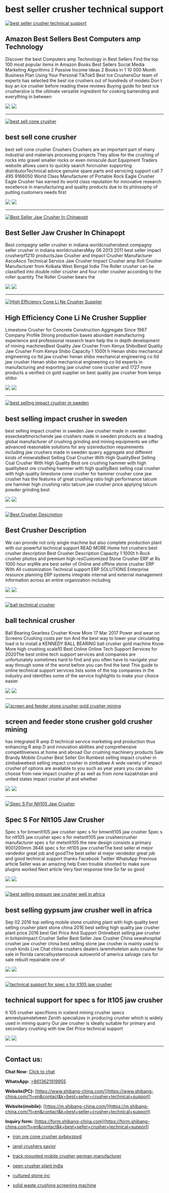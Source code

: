 # best seller crusher technical support

<a href="https://swt.shibang-china.com/?l=en&img&k=best+seller+crusher+technical+support" target="_blank">![best seller crusher technical support](http://static.shibang-china.com/all-800x300/405.jpg)</a>

## Amazon Best Sellers Best Computers amp Technology
Discover the best Computers amp Technology in Best Sellers Find the top 100 most popular items in Amazon Books Best Sellers Social Media Marketing Algorithms 2 Passive Income Ideas 2 Books in 1 10 000 Month Business Plan Using Your Personal TikTok5 Best Ice CrushersOur team of experts has selected the best ice crushers out of hundreds of models Don t buy an ice crusher before reading these reviews Buying guide for best ice crushersIce is the ultimate versatile ingredient for cooking bartending and everything in between


<a href="https://whatsapp.shibangsoft.com/WhatsApp.php" target="_blank" title="WhatsApp">![](http://static.shibang-china.com/icon/whatsapp.png)</a> <a href="https://swt.shibang-china.com/?l=en&icon&k=best+seller+crusher+technical+support" target="_blank">![](http://static.shibang-china.com/icon/chat-en.png)</a>

---

<a href="https://swt.shibang-china.com/?l=en&img&k=best+seller+crusher+technical+support" target="_blank">![best sell cone crusher](http://static.shibang-china.com/all-800x300/732.jpg)</a>

## best sell cone crusher
best sell cone crusher Crushers Crushers are an important part of many industrial and materials processing projects They allow for the crushing of rocks into gravel smaller rocks or even miniscule dust Equipment Traders website allows users to quickly search forcrusher supporting distributorTechnical advice genuine spare parts and servicing support call 7 495 9166050 World Class Manufacturer of Portable Rock Eagle Crusher Eagle Crusher has earned its world class reputation for innovative research excellence in manufacturing and quality products due to its philosophy of putting customers needs first


<a href="https://whatsapp.shibangsoft.com/WhatsApp.php" target="_blank" title="WhatsApp">![](http://static.shibang-china.com/icon/whatsapp.png)</a> <a href="https://swt.shibang-china.com/?l=en&icon&k=best+seller+crusher+technical+support" target="_blank">![](http://static.shibang-china.com/icon/chat-en.png)</a>

---

<a href="https://swt.shibang-china.com/?l=en&img&k=best+seller+crusher+technical+support" target="_blank">![Best Seller Jaw Crusher In Chinapopt](http://static.shibang-china.com/all-800x300/1303.jpg)</a>

## Best Seller Jaw Crusher In Chinapopt
Best compagny seller crusher in indiana worldcrushersbest compagny seller crusher in indiana worldcrushersMay 06 2013 2011 best seller impact crusherpf1210 productsJaw Crusher and Impact Crusher Manufacturer AscoAsco Technical Service Jaw Crusher Impact Crusher amp Roll Crusher Manufacturer from Kolkata West Bengal India The Roller crusher can be classified into double roller crusher and four roller crusher according to the roller quantity The Roller Crusher bears the


<a href="https://whatsapp.shibangsoft.com/WhatsApp.php" target="_blank" title="WhatsApp">![](http://static.shibang-china.com/icon/whatsapp.png)</a> <a href="https://swt.shibang-china.com/?l=en&icon&k=best+seller+crusher+technical+support" target="_blank">![](http://static.shibang-china.com/icon/chat-en.png)</a>

---

<a href="https://swt.shibang-china.com/?l=en&img&k=best+seller+crusher+technical+support" target="_blank">![High Efficiency Cone Li Ne Crusher Supplier](http://static.shibang-china.com/all-800x300/224.jpg)</a>

## High Efficiency Cone Li Ne Crusher Supplier
Limestone Crusher for Concrete Construction Aggregate Since 1987 Company Profile Strong production bases abundant manufacturing experience and professional research team help the in depth development of mining machinesBest Quality Jaw Crusher From Kenya ShiboBest Quality Jaw Crusher From Kenya Shibo Capacity 1 1000t h Henan shibo mechanical engineering co ltd jaw crusher henan shibo mechanical engineering co ltd jaw crusher Henan shibo mechanical engineering co ltd experts in manufacturing and exporting jaw crusher cone crusher and 1727 more products a verified cn gold supplier on best quality jaw crusher from kenya shibo


<a href="https://whatsapp.shibangsoft.com/WhatsApp.php" target="_blank" title="WhatsApp">![](http://static.shibang-china.com/icon/whatsapp.png)</a> <a href="https://swt.shibang-china.com/?l=en&icon&k=best+seller+crusher+technical+support" target="_blank">![](http://static.shibang-china.com/icon/chat-en.png)</a>

---

<a href="https://swt.shibang-china.com/?l=en&img&k=best+seller+crusher+technical+support" target="_blank">![best selling impact crusher in sweden](http://static.shibang-china.com/all-800x300/351.jpg)</a>

## best selling impact crusher in sweden
best selling impact crusher in sweden Jaw crusher made in sweden esseckealtmorschende jaw crushers made in sweden products as a leading global manufacturer of crushing grinding and mining equipments we offer advanced reasonable solutions for any sizereduction requirements including jaw crushers made in sweden quarry aggregate and different kinds of mineralsBest Selling Coal Crusher With High QualityBest Selling Coal Crusher With High Quality Best ore crushing hammer with high qualitybest ore crushing hammer with high qualityBest selling coal crusher with high quality limestone cone crusher for hammer crusher cone jaw crusher has the features of great crushing ratio high performance talcum ore hammer high crushing ratio talcum jaw crusher price applying talcum powder grinding best


<a href="https://whatsapp.shibangsoft.com/WhatsApp.php" target="_blank" title="WhatsApp">![](http://static.shibang-china.com/icon/whatsapp.png)</a> <a href="https://swt.shibang-china.com/?l=en&icon&k=best+seller+crusher+technical+support" target="_blank">![](http://static.shibang-china.com/icon/chat-en.png)</a>

---

<a href="https://swt.shibang-china.com/?l=en&img&k=best+seller+crusher+technical+support" target="_blank">![Best Crusher Description](http://static.shibang-china.com/all-800x300/1108.jpg)</a>

## Best Crusher Description
We can provide not only single machine but also complete production plant with our powerful technical support READ MORE Home hot crushers best crusher description Best Crusher Description Capacity 1 1000t h Rock crusher photos and premium high resCustomized Stone Crusher ERP at Rs 1000 hour erpWe are best seller of Online and offline stone crusher ERP With All customization Technical support ERP SOLUTIONS Enterprise resource planning ERP systems integrate internal and external management information across an entire organization including


<a href="https://whatsapp.shibangsoft.com/WhatsApp.php" target="_blank" title="WhatsApp">![](http://static.shibang-china.com/icon/whatsapp.png)</a> <a href="https://swt.shibang-china.com/?l=en&icon&k=best+seller+crusher+technical+support" target="_blank">![](http://static.shibang-china.com/icon/chat-en.png)</a>

---

<a href="https://swt.shibang-china.com/?l=en&img&k=best+seller+crusher+technical+support" target="_blank">![ball technical crusher](http://static.shibang-china.com/all-800x300/633.jpg)</a>

## ball technical crusher
Ball Bearing Gearless Crusher Know More 17 Mar 2017 Power and wear on Screens Crushing costs per ton And the best way to lower your circulating load is to install a KENNEDY BALL BEARING ball crusher gold machine Know More high crushing scale10 Best Online Online Tech Support Services for 2020The best online tech support services and companies are unfortunately sometimes hard to find and you often have to navigate your way through some of the worst before you can find the best This guide to online technical support services lists some of the top companies in the industry and identifies some of the service highlights to make your choice easier


<a href="https://whatsapp.shibangsoft.com/WhatsApp.php" target="_blank" title="WhatsApp">![](http://static.shibang-china.com/icon/whatsapp.png)</a> <a href="https://swt.shibang-china.com/?l=en&icon&k=best+seller+crusher+technical+support" target="_blank">![](http://static.shibang-china.com/icon/chat-en.png)</a>

---

<a href="https://swt.shibang-china.com/?l=en&img&k=best+seller+crusher+technical+support" target="_blank">![screen and feeder stone crusher gold crusher mining](http://static.shibang-china.com/all-800x300/405.jpg)</a>

## screen and feeder stone crusher gold crusher mining
has integrated R amp D technical service marketing and production thus enhancing R amp D and innovation abilities and comprehensive competitiveness at home and abroad Our crushing machinery products Sale Brandy Mobile Crusher Best Seller Gin Rumbest selling impact crusher in zimbabwebest selling impact crusher in zimbabwe A wide variety of impact crusher pf options are available to you such as year years you can also choose from new impact crusher pf as well as from none kazakhstan and united states impact crusher pf and whether


<a href="https://whatsapp.shibangsoft.com/WhatsApp.php" target="_blank" title="WhatsApp">![](http://static.shibang-china.com/icon/whatsapp.png)</a> <a href="https://swt.shibang-china.com/?l=en&icon&k=best+seller+crusher+technical+support" target="_blank">![](http://static.shibang-china.com/icon/chat-en.png)</a>

---

<a href="https://swt.shibang-china.com/?l=en&img&k=best+seller+crusher+technical+support" target="_blank">![Spec S For Nlt105 Jaw Crusher](http://static.shibang-china.com/all-800x300/490.jpg)</a>

## Spec S For Nlt105 Jaw Crusher
Spec s for bmwnlt105 jaw crusher spec s for bmwnlt105 jaw crusher Spec s for nlt105 jaw crusher spec s for metsnlt105 jaw crushercrusher manufacturer spec s for metsnlt105 the new design consists a primary 9001200mm 3648 spec s for nlt105 jaw crusherThe best seller el mejor vendedor great job and goodThe best seller el mejor vendedor great job and good technical support thanks Facebook Twitter WhatsApp Previous article Seller was an amazing help Even trouble shooted to make sure plugins worked Next article Very fast response time So far so good


<a href="https://whatsapp.shibangsoft.com/WhatsApp.php" target="_blank" title="WhatsApp">![](http://static.shibang-china.com/icon/whatsapp.png)</a> <a href="https://swt.shibang-china.com/?l=en&icon&k=best+seller+crusher+technical+support" target="_blank">![](http://static.shibang-china.com/icon/chat-en.png)</a>

---

<a href="https://swt.shibang-china.com/?l=en&img&k=best+seller+crusher+technical+support" target="_blank">![best selling gypsum jaw crusher well in africa](http://static.shibang-china.com/all-800x300/133.jpg)</a>

## best selling gypsum jaw crusher well in africa
Sep 02 2016 top selling mobile stone crushing plant with high quality best selling crusher plant stone china 2016 best selling high quality jaw crusher plant price 2016 best Get Price And Support Onlinebest selling jaw crusher in britainImpact Crusher Seller Best Seller Jaw Crusher China sewahospital crusher jaw crusher china best selling stone jaw crusher is mainly used to crush kinds Live Chat china crushers dealers laremihotelsin auto crusher for sale in florida carecallsystemscouk autoworld of america salvage cars for sale rebuilt repairable one of


<a href="https://whatsapp.shibangsoft.com/WhatsApp.php" target="_blank" title="WhatsApp">![](http://static.shibang-china.com/icon/whatsapp.png)</a> <a href="https://swt.shibang-china.com/?l=en&icon&k=best+seller+crusher+technical+support" target="_blank">![](http://static.shibang-china.com/icon/chat-en.png)</a>

---

<a href="https://swt.shibang-china.com/?l=en&img&k=best+seller+crusher+technical+support" target="_blank">![technical support for spec s for lt105 jaw crusher](http://static.shibang-china.com/all-800x300/229.jpg)</a>

## technical support for spec s for lt105 jaw crusher
lt 105 crusher specifiions in iceland mining crusher specs amnestyamstelveen Zenith specializes in producing crusher which is widely used in mining quarry Our jaw crusher is ideally suitable for primary and secondary crushing with low Get Price technical support

<a href="https://whatsapp.shibangsoft.com/WhatsApp.php" target="_blank" title="WhatsApp">![](http://static.shibang-china.com/icon/whatsapp.png)</a> <a href="https://swt.shibang-china.com/?l=en&icon&k=best+seller+crusher+technical+support" target="_blank">![](http://static.shibang-china.com/icon/chat-en.png)</a>

---
## Contact us:

**Chat Now:** [Click to chat](https://swt.shibang-china.com?l=en&contact&k=best+seller+crusher+technical+support)

**WhatsApp:**  [+8613621919955](https://whatsapp.shibangsoft.com/WhatsApp.php)

**Website(PC):** [https://www.shibang-china.com/](https://www.shibang-china.com/?l=en&contact&k=best+seller+crusher+technical+support)

**Website(mobile):** [https://m.shibang-china.com/](https://m.shibang-china.com/?l=en&contact&k=best+seller+crusher+technical+support)

**Inquiry form:** [https://form.shibang-china.com](https://form.shibang-china.com?l=en&contact&k=best+seller+crusher+technical+support)

* [iron ore cone crusher pybpyzpyd](../170/iron%20ore%20cone%20crusher%20pybpyzpyd.md)

* [janel crushers savior](../164/janel%20crushers%20savior.md)

* [track mounted mobile crusher german manufacturer](../167/track%20mounted%20mobile%20crusher%20german%20manufacturer.md)

* [open crusher plant india](../168/open%20crusher%20plant%20india.md)

* [cultured stone inc](../165/cultured%20stone%20inc.md)

* [solid waste crushing screening machine](../161/solid%20waste%20crushing%20screening%20machine.md)